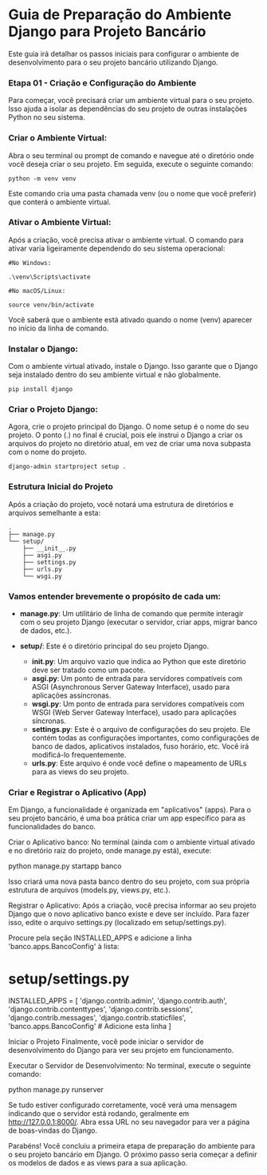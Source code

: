 # Guia de Preparação do Ambiente Django para Projeto Bancário
Este guia irá detalhar os passos iniciais para configurar o ambiente de desenvolvimento para o seu projeto bancário utilizando Django.

### Etapa 01 - Criação e Configuração do Ambiente
Para começar, você precisará criar um ambiente virtual para o seu projeto. Isso ajuda a isolar as dependências do seu projeto de outras instalações Python no seu sistema.

### Criar o Ambiente Virtual:
Abra o seu terminal ou prompt de comando e navegue até o diretório onde você deseja criar o seu projeto. Em seguida, execute o seguinte comando:

```
python -m venv venv

```
Este comando cria uma pasta chamada venv (ou o nome que você preferir) que conterá o ambiente virtual.

### Ativar o Ambiente Virtual:
Após a criação, você precisa ativar o ambiente virtual. O comando para ativar varia ligeiramente dependendo do seu sistema operacional:

```
#No Windows:

.\venv\Scripts\activate

#No macOS/Linux:

source venv/bin/activate
```

Você saberá que o ambiente está ativado quando o nome (venv) aparecer no início da linha de comando.

### Instalar o Django:
Com o ambiente virtual ativado, instale o Django. Isso garante que o Django seja instalado dentro do seu ambiente virtual e não globalmente.

```
pip install django
```
### Criar o Projeto Django:
Agora, crie o projeto principal do Django. O nome setup é o nome do seu projeto. O ponto (.) no final é crucial, pois ele instrui o Django a criar os arquivos do projeto no diretório atual, em vez de criar uma nova subpasta com o nome do projeto.

```
django-admin startproject setup .
```
### Estrutura Inicial do Projeto
Após a criação do projeto, você notará uma estrutura de diretórios e arquivos semelhante a esta:

```
.
├── manage.py
└── setup/
    ├── __init__.py
    ├── asgi.py
    ├── settings.py
    ├── urls.py
    └── wsgi.py
```
### Vamos entender brevemente o propósito de cada um:

- **manage.py**: Um utilitário de linha de comando que permite interagir com o seu projeto Django (executar o servidor, criar apps, migrar banco de dados, etc.).

- **setup/**: Este é o diretório principal do seu projeto Django.
  - **__init__.py**: Um arquivo vazio que indica ao Python que este diretório deve ser tratado como um pacote.
  - **asgi.py**: Um ponto de entrada para servidores compatíveis com ASGI (Asynchronous Server Gateway Interface), usado para aplicações assíncronas.
  - **wsgi.py**: Um ponto de entrada para servidores compatíveis com WSGI (Web Server Gateway Interface), usado para aplicações síncronas.
  - **settings.py**: Este é o arquivo de configurações do seu projeto. Ele contém todas as configurações importantes, como configurações de banco de dados, aplicativos instalados, fuso horário, etc. Você irá modificá-lo frequentemente.
  - **urls.py**: Este arquivo é onde você define o mapeamento de URLs para as views do seu projeto.

### Criar e Registrar o Aplicativo (App)
Em Django, a funcionalidade é organizada em "aplicativos" (apps). Para o seu projeto bancário, é uma boa prática criar um app específico para as funcionalidades do banco.

Criar o Aplicativo banco:
No terminal (ainda com o ambiente virtual ativado e no diretório raiz do projeto, onde manage.py está), execute:

python manage.py startapp banco

Isso criará uma nova pasta banco dentro do seu projeto, com sua própria estrutura de arquivos (models.py, views.py, etc.).

Registrar o Aplicativo:
Após a criação, você precisa informar ao seu projeto Django que o novo aplicativo banco existe e deve ser incluído. Para fazer isso, edite o arquivo settings.py (localizado em setup/settings.py).

Procure pela seção INSTALLED_APPS e adicione a linha 'banco.apps.BancoConfig' à lista:

# setup/settings.py

INSTALLED_APPS = [
    'django.contrib.admin',
    'django.contrib.auth',
    'django.contrib.contenttypes',
    'django.contrib.sessions',
    'django.contrib.messages',
    'django.contrib.staticfiles',
    'banco.apps.BancoConfig' # Adicione esta linha
]

Iniciar o Projeto
Finalmente, você pode iniciar o servidor de desenvolvimento do Django para ver seu projeto em funcionamento.

Executar o Servidor de Desenvolvimento:
No terminal, execute o seguinte comando:

python manage.py runserver

Se tudo estiver configurado corretamente, você verá uma mensagem indicando que o servidor está rodando, geralmente em http://127.0.0.1:8000/. Abra essa URL no seu navegador para ver a página de boas-vindas do Django.

Parabéns! Você concluiu a primeira etapa de preparação do ambiente para o seu projeto bancário em Django. O próximo passo seria começar a definir os modelos de dados e as views para a sua aplicação.